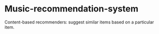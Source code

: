 # Music-recommendation-system
Content-based recommenders: suggest similar items based on a particular item.
